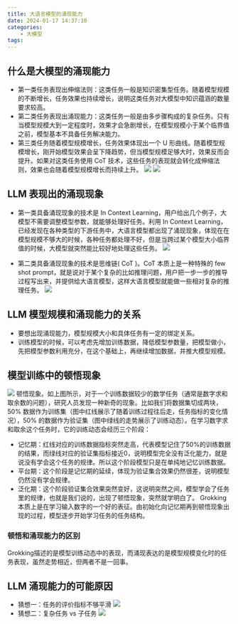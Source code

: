 ```yaml
---
title: 大语言模型的涌现能力
date: 2024-01-17 14:37:10
categories:
    - 大模型
tags:
---
```


## 什么是大模型的涌现能力
- 第一类任务表现出伸缩法则：这类任务一般是知识密集型任务。随着模型规模的不断增长，任务效果也持续增长，说明这类任务对大模型中知识蕴涵的数量要求较高。
- 第二类任务表现出涌现能力：这类任务一般是由多步骤构成的复杂任务。只有当模型规模大到一定程度时，效果才会急剧增长，在模型规模小于某个临界值之前，模型基本不具备任务解决能力。
- 第三类任务随着模型规模增长，任务效果体现出一个 U 形曲线。随着模型规模增长，刚开始模型效果会呈下降趋势，但当模型规模足够大时，效果反而会提升。如果对这类任务使用 CoT 技术，这些任务的表现就会转化成伸缩法则，效果也会随着模型规模增长而持续上升。
![](/img/note/202401191958.jpeg)
![](/img/note/202401191959.jpeg)

## LLM 表现出的涌现现象
- 第一类具备涌现现象的技术是 In Context Learning，用户给出几个例子，大模型不需要调整模型参数，就能够处理好任务。利用 In Context Learning，已经发现在各种类型的下游任务中，大语言模型都出现了涌现现象，体现在在模型规模不够大的时候，各种任务都处理不好，但是当跨过某个模型大小临界值的时候，大模型就突然能比较好地处理这些任务。
![](/img/note/202401201502.jpeg)

- 第二类具备涌现现象的技术是思维链( CoT )。CoT 本质上是一种特殊的 few shot prompt，就是说对于某个复杂的比如推理问题，用户把一步一步的推导过程写出来，并提供给大语言模型，这样大语言模型就能做一些相对复杂的推理任务。 
![](/img/note/202401201507.jpeg)

## LLM 模型规模和涌现能力的关系
- 要想出现涌现能力，模型规模大小和具体任务有一定的绑定关系。
- 训练模型的时候，可以考虑先增加训练数据，降低模型参数量，把模型做小，先把模型参数利用充分，在这个基础上，再继续增加数据，并推大模型规模。

## 模型训练中的顿悟现象
![](/img/note/202401201523.jpeg)
顿悟现象。如上图所示，对于一个训练数据较少的数学任务（通常是数字求和取余数的问题），研究人员发现一种新奇的现象。比如我们将数据集切成两块，50% 数据作为训练集（图中红线展示了随着训练过程往后走，任务指标的变化情况），50% 的数据作为验证集（图中绿线的走势展示了训练动态）。在学习数字求和取余这个任务时，它的训练动态会经历三个阶段：
- 记忆期：红线对应的训练数据指标突然走高，代表模型记住了50%的训练数据的结果，而绿线对应的验证集指标接近0，说明模型完全没有泛化能力，就是说没有学会这个任务的规律。所以这个阶段模型只是在单纯地记忆训练数据。
- 平台期：这个阶段是记忆期的延续，体现为验证集合效果仍然很差，说明模型仍然没有学会规律。
- 泛化期：这个阶段验证集合效果突然变好，这说明突然之间，模型学会了任务里的规律，也就是我们说的，出现了顿悟现象，突然就学明白了。
Grokking 本质上是在学习输入数字的一个好的表征。由初始化向记忆期再到顿悟现象出现的过程，模型逐步开始学习任务的任务结构。

### 顿悟和涌现能力的区别
Grokking描述的是模型训练动态中的表现，而涌现表达的是模型规模变化时的任务表现，虽然走势相近，但两者不是一回事。

## LLM 涌现能力的可能原因
- 猜想一：任务的评价指标不够平滑
![](/img/note/202401201727.jpeg)
- 猜想二：复杂任务 vs 子任务
![](/img/note/202401201732.jpeg)

